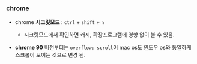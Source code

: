 ### chrome
- chrome **시크릿모드** : `ctrl` + `shift` + `n`
  - 시크릿모드에서 확인하면 캐시, 확장프로그램에 영향 없이 볼 수 있음.

- **chrome 90** 버전부터는 `overflow: scroll`이 mac os도 윈도우 os와 동일하게 스크롤이 보이는 것으로 변경 됨.
